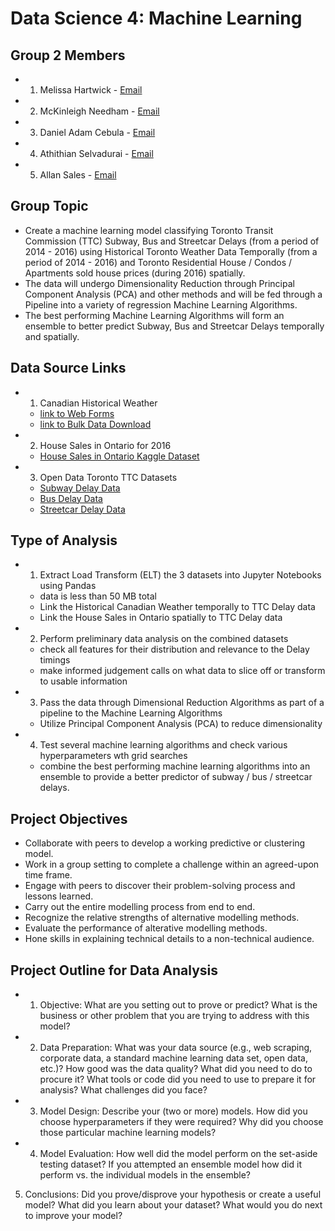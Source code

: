 # Data Science 4:  Machine Learning

## Group 2 Members

- 1. Melissa Hartwick - [Email](mailto:mhartwic@uwaterloo.ca)
- 2. McKinleigh Needham - [Email](mailto:mjneedha@uwaterloo.ca)
- 3. Daniel Adam Cebula - [Email](mailto:dacebula@uwaterloo.ca)
- 4. Athithian Selvadurai - [Email](mailto:a6selvad@uwaterloo.ca)
- 5. Allan Sales - [Email](mailto:asales@uwaterloo.ca)

## Group Topic

- Create a machine learning model classifying Toronto Transit Commission (TTC) Subway, Bus and Streetcar Delays (from a period of 2014 - 2016) using Historical Toronto Weather Data Temporally (from a period of 2014 - 2016) and Toronto Residential House / Condos / Apartments sold house prices (during 2016) spatially.
- The data will undergo Dimensionality Reduction through Principal Component Analysis (PCA) and other methods and will be fed through a Pipeline into a variety of regression Machine Learning Algorithms.
- The best performing Machine Learning Algorithms will form an ensemble to better predict Subway, Bus and Streetcar Delays temporally and spatially.

## Data Source Links

- 1. Canadian Historical Weather
    - [link to Web Forms](https://climate.weather.gc.ca/historical_data/search_historic_data_e.html)
    - [link to Bulk Data Download](https://drive.google.com/drive/folders/1WJCDEU34c60IfOnG4rv5EPZ4IhhW9vZH)
- 2. House Sales in Ontario for 2016
    - [House Sales in Ontario Kaggle Dataset](https://www.kaggle.com/mnabaee/ontarioproperties)
- 3. Open Data Toronto TTC Datasets
    - [Subway Delay Data](https://open.toronto.ca/dataset/ttc-subway-delay-data/)
    - [Bus Delay Data](https://open.toronto.ca/dataset/ttc-bus-delay-data/)
    - [Streetcar Delay Data](https://open.toronto.ca/dataset/ttc-streetcar-delay-data/)

## Type of Analysis

- 1. Extract Load Transform (ELT) the 3 datasets into Jupyter Notebooks using Pandas
    - data is less than 50 MB total
    - Link the Historical Canadian Weather temporally to TTC Delay data
    - Link the House Sales in Ontario spatially to TTC Delay data
- 2. Perform preliminary data analysis on the combined datasets
    - check all features for their distribution and relevance to the Delay timings
    - make informed judgement calls on what data to slice off or transform to usable information
- 3. Pass the data through Dimensional Reduction Algorithms as part of a pipeline to the Machine Learning Algorithms
    - Utilize Principal Component Analysis (PCA) to reduce dimensionality
- 4. Test several machine learning algorithms and check various hyperparameters wth grid searches
    - combine the best performing machine learning algorithms into an ensemble to provide a better predictor of subway / bus / streetcar delays.

## Project Objectives

- Collaborate with peers to develop a working predictive or clustering model.
- Work in a group setting to complete a challenge within an agreed-upon time frame.
- Engage with peers to discover their problem-solving process and lessons learned.
- Carry out the entire modelling process from end to end.
- Recognize the relative strengths of alternative modelling methods.
- Evaluate the performance of alterative modelling methods.
- Hone skills in explaining technical details to a non-technical audience.

## Project Outline for Data Analysis

- 1. Objective: What are you setting out to prove or predict? What is the business or other problem that you are trying to address with this model?
- 2. Data Preparation: What was your data source (e.g., web scraping, corporate data, a standard machine learning data set, open data, etc.)? How good was the data quality? What did you need to do to procure it? What tools or code did you need to use to prepare it for analysis? What challenges did you face?
- 3. Model Design: Describe your (two or more) models. How did you choose hyperparameters if they were required? Why did you choose those particular machine learning models?
- 4. Model Evaluation: How well did the model perform on the set-aside testing dataset? If you attempted an ensemble model how did it perform vs. the individual models in the ensemble?
5. Conclusions: Did you prove/disprove your hypothesis or create a useful model? What did you learn about your dataset? What would you do next to improve your model?